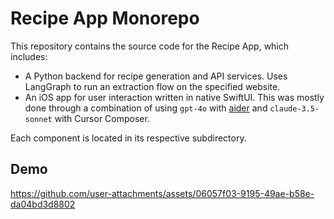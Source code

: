 # Recipe App Monorepo

This repository contains the source code for the Recipe App, which includes:

- A Python backend for recipe generation and API services. Uses LangGraph to run an extraction flow on the specified website.
- An iOS app for user interaction written in native SwiftUI. This was mostly done through a combination of using `gpt-4o` with [aider](https://aider.chat/) and `claude-3.5-sonnet` with Cursor Composer.

Each component is located in its respective subdirectory.

## Demo

https://github.com/user-attachments/assets/06057f03-9195-49ae-b58e-da04bd3d8802

